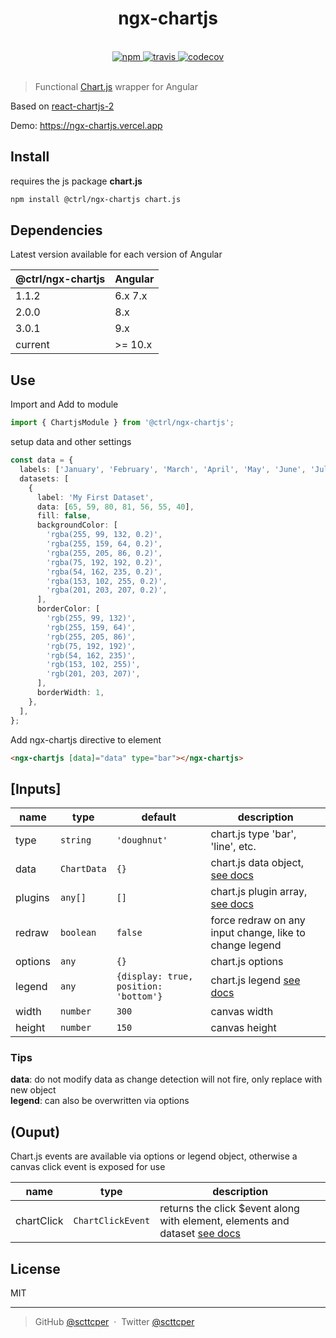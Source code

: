 <div align="center">
  <h1>ngx-chartjs</h1>
  <br>
  <a href="https://www.npmjs.com/package/@ctrl/ngx-chartjs">
    <img src="https://img.shields.io/npm/v/@ctrl/ngx-chartjs.svg" alt="npm">
  </a>
  <a href="https://circleci.com/gh/scttcper/ngx-chartjs">
    <img src="https://circleci.com/gh/scttcper/ngx-chartjs.svg?style=svg" alt="travis">
  </a>
  <a href="https://codecov.io/github/scttcper/ngx-chartjs">
    <img src="https://img.shields.io/codecov/c/github/scttcper/ngx-chartjs.svg" alt="codecov">
  </a>
  <br>
  <br>
</div>

> Functional [Chart.js](https://www.chartjs.org/) wrapper for Angular

Based on [react-chartjs-2](https://github.com/jerairrest/react-chartjs-2)

Demo: https://ngx-chartjs.vercel.app

## Install

requires the js package **chart.js**

```sh
npm install @ctrl/ngx-chartjs chart.js
```

## Dependencies

Latest version available for each version of Angular

| @ctrl/ngx-chartjs | Angular |
| ----------------- | ------- |
| 1.1.2             | 6.x 7.x |
| 2.0.0             | 8.x     |
| 3.0.1             | 9.x     |
| current           | >= 10.x |

## Use

Import and Add to module

```ts
import { ChartjsModule } from '@ctrl/ngx-chartjs';
```

setup data and other settings

```ts
const data = {
  labels: ['January', 'February', 'March', 'April', 'May', 'June', 'July'],
  datasets: [
    {
      label: 'My First Dataset',
      data: [65, 59, 80, 81, 56, 55, 40],
      fill: false,
      backgroundColor: [
        'rgba(255, 99, 132, 0.2)',
        'rgba(255, 159, 64, 0.2)',
        'rgba(255, 205, 86, 0.2)',
        'rgba(75, 192, 192, 0.2)',
        'rgba(54, 162, 235, 0.2)',
        'rgba(153, 102, 255, 0.2)',
        'rgba(201, 203, 207, 0.2)',
      ],
      borderColor: [
        'rgb(255, 99, 132)',
        'rgb(255, 159, 64)',
        'rgb(255, 205, 86)',
        'rgb(75, 192, 192)',
        'rgb(54, 162, 235)',
        'rgb(153, 102, 255)',
        'rgb(201, 203, 207)',
      ],
      borderWidth: 1,
    },
  ],
};
```

Add ngx-chartjs directive to element

```html
<ngx-chartjs [data]="data" type="bar"></ngx-chartjs>
```

## [Inputs]

| name    | type        | default                               | description                                                                                      |
| ------- | ----------- | ------------------------------------- | ------------------------------------------------------------------------------------------------ |
| type    | `string`    | `'doughnut'`                          | chart.js type 'bar', 'line', etc.                                                                |
| data    | `ChartData` | `{}`                                  | chart.js data object, [see docs](https://www.chartjs.org/docs/latest/getting-started/usage.html) |
| plugins | `any[]`     | `[]`                                  | chart.js plugin array, [see docs](https://www.chartjs.org/docs/latest/developers/plugins.html)   |
| redraw  | `boolean`   | `false`                               | force redraw on any input change, like to change legend                                          |
| options | `any`       | `{}`                                  | chart.js options                                                                                 |
| legend  | `any`       | `{display: true, position: 'bottom'}` | chart.js legend [see docs](https://www.chartjs.org/docs/latest/configuration/legend.html)        |
| width   | `number`    | `300`                                 | canvas width                                                                                     |
| height  | `number`    | `150`                                 | canvas height                                                                                    |

### Tips

**data**: do not modify data as change detection will not fire, only replace with new object  
**legend**: can also be overwritten via options

## (Ouput)

Chart.js events are available via options or legend object, otherwise a canvas click event is exposed for use

| name       | type              | description                                                                                                                                               |
| ---------- | ----------------- | --------------------------------------------------------------------------------------------------------------------------------------------------------- |
| chartClick | `ChartClickEvent` | returns the click \$event along with element, elements and dataset [see docs](https://www.chartjs.org/docs/latest/developers/api.html#getelementatevente) |

## License

MIT

---

> GitHub [@scttcper](https://github.com/scttcper) &nbsp;&middot;&nbsp;
> Twitter [@scttcper](https://twitter.com/scttcper)
